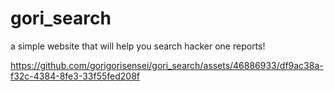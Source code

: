 # gori_search
a simple website that will help you search hacker one reports!



https://github.com/gorigorisensei/gori_search/assets/46886933/df9ac38a-f32c-4384-8fe3-33f55fed208f

